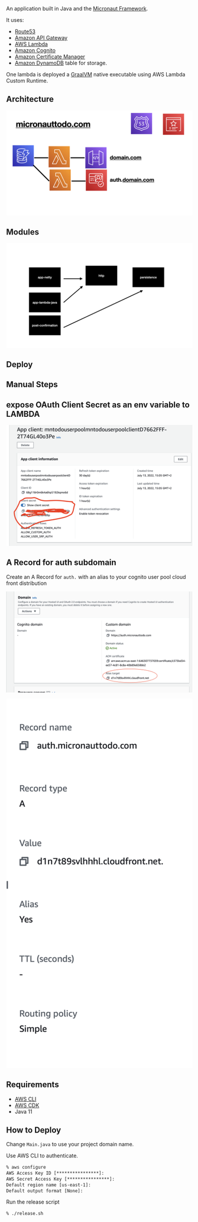An application built in Java and the [Micronaut Framework](https://micronaut.io). 

It uses: 

- [Route53](https://aws.amazon.com/route53/)
- [Amazon API Gateway](https://aws.amazon.com/api-gateway/)
- [AWS Lambda](https://aws.amazon.com/lambda/)
- [Amazon Cognito](https://aws.amazon.com/cognito/)
- [Amazon Certificate Manager](https://aws.amazon.com/certificate-manager/)
- [Amazon DynamoDB](https://aws.amazon.com/dynamodb/) table for storage.

One lambda is deployed a [GraalVM](https://www.graalvm.org) native executable using AWS Lambda Custom Runtime. 

## Architecture

![](architecture1.jpeg)

## Modules

![](modules.jpeg)

## Deploy



## Manual Steps

## expose OAuth Client Secret as an env variable to LAMBDA

![](client-secret.png)



## A Record for auth subdomain

Create an A Record for `auth.` with an alias to your cognito user pool cloud front distribution

![](cognito-user-pool-cloudfrontdistribution.png)

![](route-53-arecord.png)

## Requirements

- [AWS CLI](https://aws.amazon.com/cli/)
- [AWS CDK](https://aws.amazon.com/cdk/)
- Java 11


## How to Deploy 

Change `Main.java` to use your project domain name. 

Use AWS CLI to authenticate.

```
% aws configure
AWS Access Key ID [****************]: 
AWS Secret Access Key [****************]: 
Default region name [us-east-1]:
Default output format [None]:
```

Run the release script

```
% ./release.sh

```

